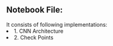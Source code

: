 <h2> Notebook File: </h2>
It consists of following implementations:
<li> 1. CNN Architecture </li>
<li> 2. Check Points </li>
